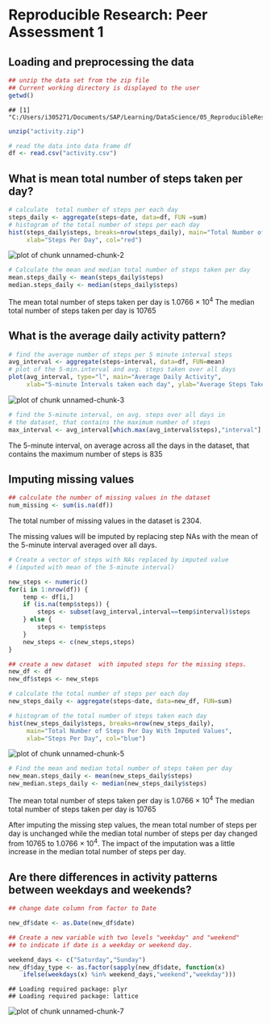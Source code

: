 # Reproducible Research: Peer Assessment 1


## Loading and preprocessing the data

```r
## unzip the data set from the zip file
## Current working directory is displayed to the user 
getwd()
```

```
## [1] "C:/Users/i305271/Documents/SAP/Learning/DataScience/05_ReproducibleResearch/proj1/RepData_PeerAssessment1"
```

```r
unzip("activity.zip")

# read the data into data frame df
df <- read.csv("activity.csv")
```



## What is mean total number of steps taken per day?

```r
# calculate  total number of steps per each day
steps_daily <- aggregate(steps~date, data=df, FUN =sum)
# histogram of the total number of steps per each day
hist(steps_daily$steps, breaks=nrow(steps_daily), main="Total Number of Steps Per Day",
     xlab="Steps Per Day", col="red")
```

![plot of chunk unnamed-chunk-2](./PA1_template_files/figure-html/unnamed-chunk-2.png) 

```r
# Calculate the mean and median total number of steps taken per day
mean.steps_daily <- mean(steps_daily$steps)
median.steps_daily <- median(steps_daily$steps)
```

The mean total number of steps taken per day is 1.0766 &times; 10<sup>4</sup>
The median total number of steps taken per day is 10765

## What is the average daily activity pattern?

```r
# find the average number of steps per 5 minute interval steps
avg_interval <- aggregate(steps~interval, data=df, FUN=mean)
# plot of the 5-min.interval and avg. steps taken over all days
plot(avg_interval, type="l", main="Average Daily Activity",
     xlab="5-minute Intervals taken each day", ylab="Average Steps Taken Over All Days")
```

![plot of chunk unnamed-chunk-3](./PA1_template_files/figure-html/unnamed-chunk-3.png) 

```r
# find the 5-minute interval, on avg. steps over all days in   
# the dataset, that contains the maximum number of steps
max_interval <- avg_interval[which.max(avg_interval$steps),"interval"]
```

The 5-minute interval, on average across all the days in the dataset, that contains the maximum number of steps is 835

## Imputing missing values

```r
## calculate the number of missing values in the dataset 
num_missing <- sum(is.na(df))
```
The total number of missing values in the dataset is 2304.

The missing values will be imputed by replacing step NAs with the mean of the 5-minute interval averaged over all days.


```r
# Create a vector of steps with NAs replaced by imputed value 
# (imputed with mean of the 5-minute interval)

new_steps <- numeric()
for(i in 1:nrow(df)) {
    temp <- df[i,]
    if (is.na(temp$steps)) {
        steps <- subset(avg_interval,interval==temp$interval)$steps
    } else {
        steps <- temp$steps
    }
    new_steps <- c(new_steps,steps)
}

## create a new dataset  with imputed steps for the missing steps.
new_df <- df
new_df$steps <- new_steps

# calculate the total number of steps per each day
new_steps_daily <- aggregate(steps~date, data=new_df, FUN=sum)

# histogram of the total number of steps taken each day
hist(new_steps_daily$steps, breaks=nrow(new_steps_daily), 
     main="Total Number of Steps Per Day With Imputed Values",
     xlab="Steps Per Day", col="blue")
```

![plot of chunk unnamed-chunk-5](./PA1_template_files/figure-html/unnamed-chunk-5.png) 

```r
# Find the mean and median total number of steps taken per day
new_mean.steps_daily <- mean(new_steps_daily$steps)
new_median.steps_daily <- median(new_steps_daily$steps)
```

The mean total number of steps taken per day is 1.0766 &times; 10<sup>4</sup>
The median total number of steps taken per day is 10765

After imputing the missing step values, the mean total number of steps per day is unchanged while the median total number of steps per day changed from 10765 to 1.0766 &times; 10<sup>4</sup>. The impact of the imputation was a little increase in the median total number of steps per day.

## Are there differences in activity patterns between weekdays and weekends?

```r
## change date column from factor to Date

new_df$date <- as.Date(new_df$date)

## Create a new variable with two levels "weekday" and "weekend" 
## to indicate if date is a weekday or weekend day.

weekend_days <- c("Saturday","Sunday")
new_df$day_type <- as.factor(sapply(new_df$date, function(x) 
    ifelse(weekdays(x) %in% weekend_days,"weekend","weekday")))
```


```
## Loading required package: plyr
## Loading required package: lattice
```

![plot of chunk unnamed-chunk-7](./PA1_template_files/figure-html/unnamed-chunk-7.png) 

